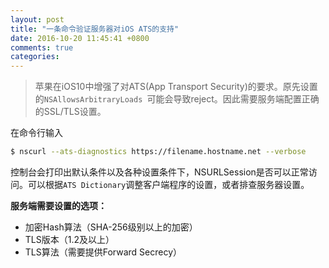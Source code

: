 ```yaml
---
layout: post
title: "一条命令验证服务器对iOS ATS的支持"
date: 2016-10-20 11:45:41 +0800
comments: true
categories: 
---
```


> 苹果在iOS10中增强了对ATS(App Transport Security)的要求。原先设置的`NSAllowsArbitraryLoads `可能会导致reject。因此需要服务端配置正确的SSL/TLS设置。

在命令行输入

```bash
$ nscurl --ats-diagnostics https://filename.hostname.net --verbose
```

控制台会打印出默认条件以及各种设置条件下，NSURLSession是否可以正常访问。可以根据`ATS Dictionary`调整客户端程序的设置，或者排查服务器设置。

__服务端需要设置的选项：__

* 加密Hash算法（SHA-256级别以上的加密）
* TLS版本（1.2及以上）
* TLS算法（需要提供Forward Secrecy）